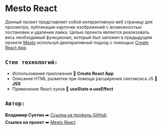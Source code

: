# Mesto React

Данный проект представляет собой интерактивную веб страницу для просмотра, публикации карточек изображений с возможностью постановки и удаления лайка. Целью проекта является реализовать весь необходимый функционал, который был заложен в предыдущем проекте [Mesto](https://github.com/Vladimir-Suetin/mesto) используя декларативный подход
с помощью [Create React App](https://github.com/facebook/create-react-app).

## `Стек технологий:`

- Использование приложения :small_blue_diamond: **Create React App**
- Описание HTML разметки при помощи расширения синтаксиса JS :small_blue_diamond: **JSX**
- Применение React хуков :small_blue_diamond: **useState и useEffect**

## `Автор:`

**Владимир Суетин** :arrow_right: [Ссылка на профиль GitHub](https://github.com/vladimir-suetin)  
**Ссылка на проект** :arrow_right: [Mesto React](https://vladimir-suetin.github.io/mesto-react/)  
